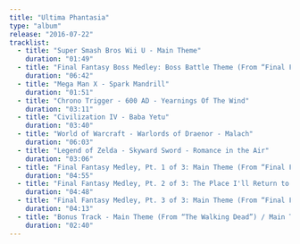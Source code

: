 ```yaml
---
title: "Ultima Phantasia"
type: "album"
release: "2016-07-22"
tracklist:
  - title: "Super Smash Bros Wii U - Main Theme"
    duration: "01:49"
  - title: "Final Fantasy Boss Medley: Boss Battle Theme (From “Final Fantasy IV”) / The Decisive Battle (From “Final Fantasy VI”) / Fight On! (From “Final Fantasy VII”) / Force Your Way (From “Final Fantasy VIII”)"
    duration: "06:42"
  - title: "Mega Man X - Spark Mandrill"
    duration: "01:51"
  - title: "Chrono Trigger - 600 AD - Yearnings Of The Wind"
    duration: "03:11"
  - title: "Civilization IV - Baba Yetu"
    duration: "03:40"
  - title: "World of Warcraft - Warlords of Draenor - Malach"
    duration: "06:03"
  - title: "Legend of Zelda - Skyward Sword - Romance in the Air"
    duration: "03:06"
  - title: "Final Fantasy Medley, Pt. 1 of 3: Main Theme (From “Final Fantasy VII”) / Terra's Theme (From “Final Fantasy VI”) / Victory Fanfare (From “Final Fantasy VI”) / You're Not Alone (From “Final Fantasy IX”)"
    duration: "04:55"
  - title: "Final Fantasy Medley, Pt. 2 of 3: The Place I'll Return to Someday (From “Final Fantasy IX”) / The Oath (From “Final Fantasy VIII”) / Those Chosen by the Planet (From “Final Fantasy VIII”) / Aerith's Theme (From “Final Fantasy VII”) / Aria di Mezzo Caratte"
    duration: "04:48"
  - title: "Final Fantasy Medley, Pt. 3 of 3: Main Theme (From “Final Fantasy”) / To Zanarkand (From “Final Fantasy X”) / Ending Theme (From “Final Fantasy VIII”)"
    duration: "04:13"
  - title: "Bonus Track - Main Theme (From “The Walking Dead”) / Main Theme (From “Game of Thrones”)"
    duration: "02:40"
---
```

